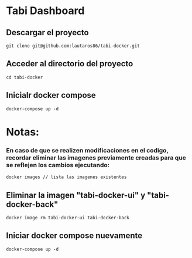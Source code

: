 # Tabi Dashboard

## Descargar el proyecto

```git clone git@github.com:lautaros86/tabi-docker.git```

## Acceder al directorio del proyecto

```cd tabi-docker```

## Inicialr docker compose

```docker-compose up -d```

# Notas:

### En caso de que se realizen modificaciones en el codigo, recordar eliminar las imagenes previamente creadas para que se reflejen los cambios ejecutando:

```docker images // lista las imagenes existentes```

## Eliminar la imagen "tabi-docker-ui" y "tabi-docker-back"
```docker image rm tabi-docker-ui tabi-docker-back```

## Iniciar docker compose nuevamente
```docker-compose up -d```
